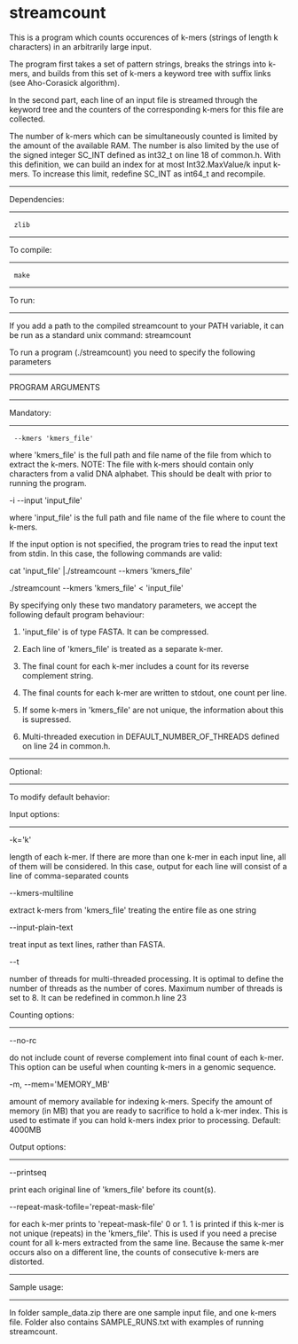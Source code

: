 streamcount
===========
This is a program which counts occurences of k-mers (strings of length k characters) 
in an arbitrarily large input.

The program first takes a set of pattern strings, breaks the strings into k-mers, 
and builds from this set of k-mers a keyword tree with suffix links (see Aho-Corasick algorithm). 

In the second part, each line of an input file is streamed through the keyword tree 
and the counters of the corresponding k-mers for this file are collected.

The number of k-mers which can be simultaneously counted is limited by the amount of the available RAM.
The number is also limited by the use of the signed integer SC_INT defined as int32_t on line 18 of common.h.
With this definition, we can build an index for at most Int32.MaxValue/k input k-mers.
To increase this limit, redefine SC_INT as int64_t and recompile.

*************
Dependencies:
*************
<pre> <code>zlib</code> </pre>

*************
To compile:
*************
<pre> <code>make</code> </pre>

************
To run:
************
If you add a path to the compiled streamcount to your PATH variable, 
it can be run as a standard unix command: streamcount

To run a program (./streamcount) you need to specify the following parameters
****************
PROGRAM ARGUMENTS
****************

Mandatory:
**********

<pre> <code>--kmers 'kmers_file'</code> </pre>

where 'kmers_file' is the full path and file name of the file from which to extract the k-mers.
NOTE: The file with k-mers should contain only characters from a valid DNA alphabet. 
This should be dealt with prior to running the program.

-i --input 'input_file'

where 'input_file' is the full path and file name of the file where to count the k-mers.

If the input option is not specified, the program tries to read the input text from stdin.
In this case, the following commands are valid:

cat 'input_file' |./streamcount --kmers 'kmers_file'

./streamcount --kmers 'kmers_file' < 'input_file'

By specifying only these two mandatory parameters, we accept the following default program behaviour:

1. 'input_file' is of type FASTA. It can be compressed.

2. Each line of 'kmers_file' is treated as a separate k-mer.

3. The final count for each k-mer includes a count for its reverse complement string.

4. The final counts for each k-mer are written to stdout, one count per line.

5. If some k-mers in 'kmers_file' are not unique, the information about this is supressed.

6. Multi-threaded execution in DEFAULT_NUMBER_OF_THREADS defined on line 24 in common.h.

***********
Optional:
***********
To modify default behavior:

Input options: 
**************
-k='k'

length of each k-mer. 
If there are more than one k-mer in each input line, all of them will be considered. 
In this case, output for each line will consist of a line of comma-separated counts

--kmers-multiline

extract k-mers from 'kmers_file' treating the entire file as one string

--input-plain-text

treat input as text lines, rather than FASTA.

--t

number of threads for multi-threaded processing. 
It is optimal to define the number of threads as the number of cores. 
Maximum number of threads is set to 8. It can be redefined in common.h line 23 
 
Counting options:
***************** 
--no-rc 

do not include count of reverse complement into final count of each k-mer. 
This option can be useful when counting k-mers in a genomic sequence.

-m,     --mem='MEMORY_MB'

amount of memory available for indexing k-mers. 
Specify the amount of memory (in MB) that you are ready to sacrifice to hold a k-mer index. 
This is used to estimate if you can hold k-mers index prior to processing. 
Default: 4000MB

Output options: 
*************** 
--printseq

print each original line of 'kmers_file' before its count(s). 

--repeat-mask-tofile='repeat-mask-file'

for each k-mer prints to 'repeat-mask-file' 0 or 1. 
1 is printed if this k-mer is not unique (repeats) in the 'kmers_file'.
This is used if you need a precise count for all k-mers extracted from the same line. 
Because the same k-mer occurs also on a different line, the counts of consecutive k-mers are distorted.

*************
Sample usage:
*************
    
In folder sample_data.zip there are one sample input file, and one k-mers file.
Folder also contains SAMPLE_RUNS.txt with examples of running streamcount.


